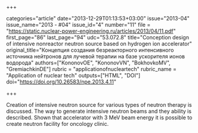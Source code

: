 +++

categories="article"
date="2013-12-29T01:13:53+03:00"
issue="2013-04"
issue_name="2013 - #04"
issue_id="4"
number="11"
file = "https://static.nuclear-power-engineering.ru/articles/2013/04/11.pdf"
first_page="86"
last_page="94"
udc="53.072.8"
title="Conception design of intensive nonreactor neutron source based on hydrogen ion accelerator"
original_title="Концепция создания безреакторного интенсивного источника нейтронов для лучевой терапии на базе ускорителя ионов водорода"
authors=["KononovOE", "KononovVN", "BokhovkoMV", "GremiachkinDE"]
rubric = "applicationofnucleartech"
rubric_name = "Application of nuclear tech"
outputs=["HTML", "DOI"]
doi="https://doi.org/10.26583/npe.2013.4.11"

+++

Creation of intensive neutron source for various types of neutron therapy is discussed. The way to generate intensive neutron beams and they ability is described. Shown that accelerator with 3 MeV beam energy it is possible to create neutron facility for oncology clinic.